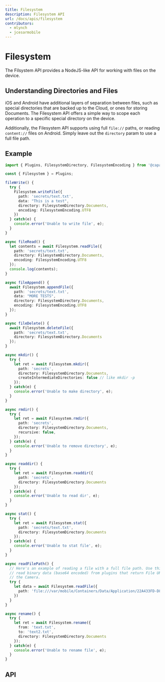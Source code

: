 ```yaml
---
title: Filesystem
description: Filesystem API
url: /docs/apis/filesystem
contributors:
  - mlynch
  - jcesarmobile
---
```


<plugin-platforms platforms="pwa,ios,android,electron"></plugin-platforms>

# Filesystem

The Filsystem API provides a NodeJS-like API for working with files on the device.

<plugin-api index="true" name="filesystem"></plugin-api>

## Understanding Directories and Files

iOS and Android have additional layers of separation between files, such as special directories that are backed up to the Cloud, or ones for storing Documents. The Filesystem API offers a simple way to scope each operation to a specific special directory on the device.

Additionally, the Filesystem API supports using full `file://` paths, or reading `content://` files on Android. Simply
leave out the `directory` param to use a full file path.

## Example

```typescript
import { Plugins, FilesystemDirectory, FilesystemEncoding } from '@capacitor/core';

const { Filesystem } = Plugins;

fileWrite() {
  try {
    Filesystem.writeFile({
      path: 'secrets/text.txt',
      data: "This is a test",
      directory: FilesystemDirectory.Documents,
      encoding: FilesystemEncoding.UTF8
    })
  } catch(e) {
    console.error('Unable to write file', e);
  }
}

async fileRead() {
  let contents = await Filesystem.readFile({
    path: 'secrets/text.txt',
    directory: FilesystemDirectory.Documents,
    encoding: FilesystemEncoding.UTF8
  });
  console.log(contents);
}

async fileAppend() {
  await Filesystem.appendFile({
    path: 'secrets/text.txt',
    data: "MORE TESTS",
    directory: FilesystemDirectory.Documents,
    encoding: FilesystemEncoding.UTF8
  });
}

async fileDelete() {
  await Filesystem.deleteFile({
    path: 'secrets/text.txt',
    directory: FilesystemDirectory.Documents
  });
}

async mkdir() {
  try {
    let ret = await Filesystem.mkdir({
      path: 'secrets',
      directory: FilesystemDirectory.Documents,
      createIntermediateDirectories: false // like mkdir -p
    });
  } catch(e) {
    console.error('Unable to make directory', e);
  }
}

async rmdir() {
  try {
    let ret = await Filesystem.rmdir({
      path: 'secrets',
      directory: FilesystemDirectory.Documents,
      recursive: false,
    });
  } catch(e) {
    console.error('Unable to remove directory', e);
  }
}

async readdir() {
  try {
    let ret = await Filesystem.readdir({
      path: 'secrets',
      directory: FilesystemDirectory.Documents
    });
  } catch(e) {
    console.error('Unable to read dir', e);
  }
}

async stat() {
  try {
    let ret = await Filesystem.stat({
      path: 'secrets/text.txt',
      directory: FilesystemDirectory.Documents
    });
  } catch(e) {
    console.error('Unable to stat file', e);
  }
}

async readFilePath() {
  // Here's an example of reading a file with a full file path. Use this to
  // read binary data (base64 encoded) from plugins that return File URIs, such as
  // the Camera.
  try {
    let data = await Filesystem.readFile({
      path: 'file:///var/mobile/Containers/Data/Application/22A433FD-D82D-4989-8BE6-9FC49DEA20BB/Documents/text.txt'
    })
  }
}

async rename() {
  try {
    let ret = await Filesystem.rename({
      from: 'text.txt',
      to: 'text2.txt',
      directory: FilesystemDirectory.Documents
    });
  } catch(e) {
    console.error('Unable to rename file', e);
  }
}
```

## API

<plugin-api name="filesystem"></plugin-api>
